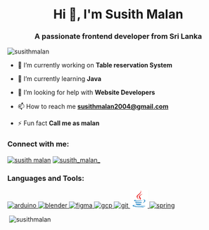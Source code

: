 <h1 align="center">Hi 👋, I'm Susith Malan</h1>
<h3 align="center">A passionate frontend developer from Sri Lanka</h3>

<p align="left"> <img src="https://komarev.com/ghpvc/?username=susithmalan&label=Profile%20views&color=0e75b6&style=flat" alt="susithmalan" /> </p>

- 🔭 I’m currently working on **Table reservation System**

- 🌱 I’m currently learning **Java**

- 🤝 I’m looking for help with **Website Developers**

- 📫 How to reach me **susithmalan2004@gmail.com**

- ⚡ Fun fact **Call me as malan**

<h3 align="left">Connect with me:</h3>
<p align="left">
<a href="https://fb.com/susith malan" target="blank"><img align="center" src="https://raw.githubusercontent.com/rahuldkjain/github-profile-readme-generator/master/src/images/icons/Social/facebook.svg" alt="susith malan" height="30" width="40" /></a>
<a href="https://instagram.com/susith_malan_" target="blank"><img align="center" src="https://raw.githubusercontent.com/rahuldkjain/github-profile-readme-generator/master/src/images/icons/Social/instagram.svg" alt="susith_malan_" height="30" width="40" /></a>
</p>

<h3 align="left">Languages and Tools:</h3>
<p align="left"> <a href="https://www.arduino.cc/" target="_blank" rel="noreferrer"> <img src="https://cdn.worldvectorlogo.com/logos/arduino-1.svg" alt="arduino" width="40" height="40"/> </a> <a href="https://www.blender.org/" target="_blank" rel="noreferrer"> <img src="https://download.blender.org/branding/community/blender_community_badge_white.svg" alt="blender" width="40" height="40"/> </a> <a href="https://www.figma.com/" target="_blank" rel="noreferrer"> <img src="https://www.vectorlogo.zone/logos/figma/figma-icon.svg" alt="figma" width="40" height="40"/> </a> <a href="https://cloud.google.com" target="_blank" rel="noreferrer"> <img src="https://www.vectorlogo.zone/logos/google_cloud/google_cloud-icon.svg" alt="gcp" width="40" height="40"/> </a> <a href="https://git-scm.com/" target="_blank" rel="noreferrer"> <img src="https://www.vectorlogo.zone/logos/git-scm/git-scm-icon.svg" alt="git" width="40" height="40"/> </a> <a href="https://www.java.com" target="_blank" rel="noreferrer"> <img src="https://raw.githubusercontent.com/devicons/devicon/master/icons/java/java-original.svg" alt="java" width="40" height="40"/> </a> <a href="https://spring.io/" target="_blank" rel="noreferrer"> <img src="https://www.vectorlogo.zone/logos/springio/springio-icon.svg" alt="spring" width="40" height="40"/> </a> </p>

<p>&nbsp;<img align="center" src="https://github-readme-stats.vercel.app/api?username=susithmalan&show_icons=true&locale=en" alt="susithmalan" /></p>
